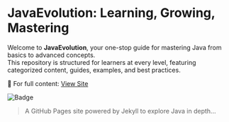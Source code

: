 # JavaEvolution: Learning, Growing, Mastering

Welcome to **JavaEvolution**, your one-stop guide for mastering Java from basics to advanced concepts.  
This repository is structured for learners at every level, featuring categorized content, guides, examples, and best practices.

🔗 For full content: [View Site](https://someshdiwan.github.io/JavaEvolution-Learning-Growing-Mastering/)

![Badge](https://github.com/Someshdiwan/JavaEvolution-Learning-Growing-Mastering/actions/workflows/jekyll-gh-pages.yml/badge.svg?branch=master&t=1)

> A GitHub Pages site powered by Jekyll to explore Java in depth...
